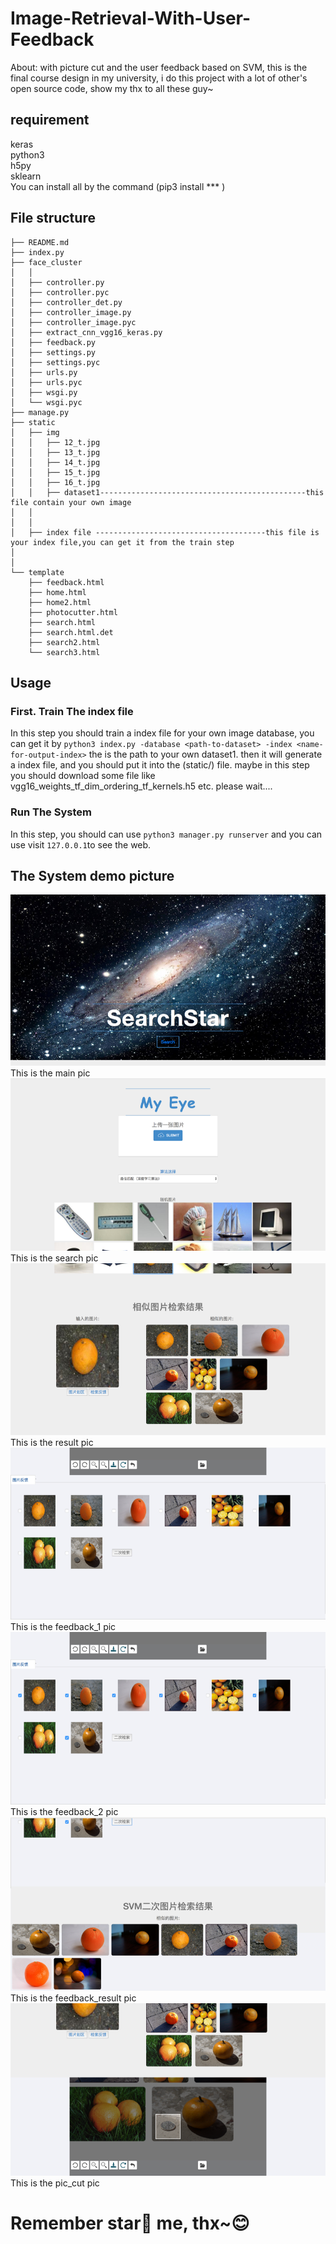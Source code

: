 # Image-Retrieval-With-User-Feedback
About: with picture cut and the user feedback based on SVM, this is the final course design in my university, i do this project with a lot of other's open source code, show my thx to all these guy~

## requirement
keras
<br>
python3
<br>
h5py
<br>
sklearn
<br>
You can install all by the command (pip3 install *** )

## File structure

```structure
├── README.md
├── index.py
├── face_cluster
│   │ 
│   ├── controller.py
│   ├── controller.pyc
│   ├── controller_det.py
│   ├── controller_image.py
│   ├── controller_image.pyc
│   ├── extract_cnn_vgg16_keras.py
│   ├── feedback.py
│   ├── settings.py
│   ├── settings.pyc
│   ├── urls.py
│   ├── urls.pyc
│   ├── wsgi.py
│   └── wsgi.pyc
├── manage.py
├── static
│   ├── img
│   │   ├── 12_t.jpg
│   │   ├── 13_t.jpg
│   │   ├── 14_t.jpg
│   │   ├── 15_t.jpg
│   │   ├── 16_t.jpg
│   │   ├── dataset1----------------------------------------------this file contain your own image
│   │ 
│   │ 
│   ├── index file --------------------------------------this file is your index file,you can get it from the train step
│
│
└── template
    ├── feedback.html
    ├── home.html
    ├── home2.html
    ├── photocutter.html
    ├── search.html
    ├── search.html.det
    ├── search2.html
    └── search3.html
```

## Usage
### First. Train The index file 
In this step you should train a index file for your own image database, you can get it by
`python3 index.py -database <path-to-dataset> -index <name-for-output-index>` the <path-to-dataset> is the path to your own dataset1. then it will generate a index file, and you should put it into the (static/) file. maybe in this step you should download some file like vgg16_weights_tf_dim_ordering_tf_kernels.h5 etc. please wait....
### Run The System
In this step, you should can use `python3 manager.py runserver` and you can use visit `127.0.0.1`to see the web.

## The System demo picture
![](https://github.com/Miraclemin/Image-Retrieval-With-User-Feedback/raw/master/demo_pic/main.png)
<br>
This is the main pic
<br>
![](https://github.com/Miraclemin/Image-Retrieval-With-User-Feedback/raw/master/demo_pic/search.png)
<br>
This is the search pic
<br>
![](https://github.com/Miraclemin/Image-Retrieval-With-User-Feedback/raw/master/demo_pic/result.png)
<br>
This is the result pic
<br>
![](https://github.com/Miraclemin/Image-Retrieval-With-User-Feedback/raw/master/demo_pic/user_feedback_1.png)
<br>
This is the feedback_1 pic
<br>
![](https://github.com/Miraclemin/Image-Retrieval-With-User-Feedback/raw/master/demo_pic/user_feedback_2.png)
<br>
This is the feedback_2 pic
<br>
![](https://github.com/Miraclemin/Image-Retrieval-With-User-Feedback/raw/master/demo_pic/fb_res.png)
<br>
This is the feedback_result pic
<br>
![](https://github.com/Miraclemin/Image-Retrieval-With-User-Feedback/raw/master/demo_pic/pic_cut.png)
<br>
This is the pic_cut pic
<br>

# Remember star🌟 me, thx~😊

